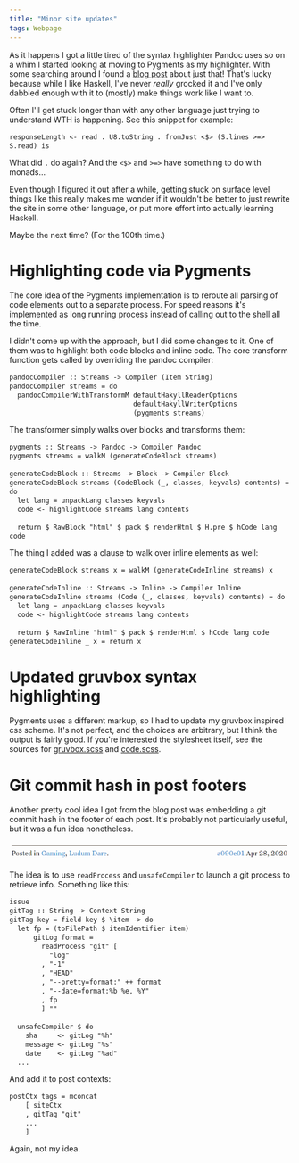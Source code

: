 ```yaml
---
title: "Minor site updates"
tags: Webpage
---
```


As it happens I got a little tired of the syntax highlighter Pandoc uses so on a whim I started looking at moving to Pygments as my highlighter. With some searching around I found a [blog post][jip] about just that! That's lucky because while I like Haskell, I've never *really* grocked it and I've only dabbled enough with it to (mostly) make things work like I want to.

Often I'll get stuck longer than with any other language just trying to understand WTH is happening. See this snippet for example:

```{.haskell}
responseLength <- read . U8.toString . fromJust <$> (S.lines >=> S.read) is
```

What did `.` do again? And the `<$>` and `>=>` have something to do with monads...

Even though I figured it out after a while, getting stuck on surface level things like this really makes me wonder if it wouldn't be better to just rewrite the site in some other language, or put more effort into actually learning Haskell.

Maybe the next time? (For the 100th time.)


# Highlighting code via Pygments

The core idea of the Pygments implementation is to reroute all parsing of code elements out to a separate process. For speed reasons it's implemented as long running process instead of calling out to the shell all the time.

I didn't come up with the approach, but I did some changes to it. One of them was to highlight both code blocks and inline code. The core transform function gets called by overriding the pandoc compiler:

```{.haskell}
pandocCompiler :: Streams -> Compiler (Item String)
pandocCompiler streams = do
  pandocCompilerWithTransformM defaultHakyllReaderOptions
                               defaultHakyllWriterOptions
                               (pygments streams)
```

The transformer simply walks over blocks and transforms them:

```{.haskell}
pygments :: Streams -> Pandoc -> Compiler Pandoc
pygments streams = walkM (generateCodeBlock streams)

generateCodeBlock :: Streams -> Block -> Compiler Block
generateCodeBlock streams (CodeBlock (_, classes, keyvals) contents) = do
  let lang = unpackLang classes keyvals
  code <- highlightCode streams lang contents

  return $ RawBlock "html" $ pack $ renderHtml $ H.pre $ hCode lang code
```

The thing I added was a clause to walk over inline elements as well:

```{.haskell}
generateCodeBlock streams x = walkM (generateCodeInline streams) x

generateCodeInline :: Streams -> Inline -> Compiler Inline
generateCodeInline streams (Code (_, classes, keyvals) contents) = do
  let lang = unpackLang classes keyvals
  code <- highlightCode streams lang contents

  return $ RawInline "html" $ pack $ renderHtml $ hCode lang code
generateCodeInline _ x = return x
```


# Updated gruvbox syntax highlighting

Pygments uses a different markup, so I had to update my gruvbox inspired css scheme. It's not perfect, and the choices are arbitrary, but I think the output is fairly good. If you're interested the stylesheet itself, see the sources for [gruvbox.scss][] and [code.scss][].

[gruvbox.scss]: https://github.com/treeman/jonashietala/blob/master/css/gruvbox.scss
[code.scss]: https://github.com/treeman/jonashietala/blob/master/css/code.scss


# Git commit hash in post footers

Another pretty cool idea I got from the blog post was embedding a git commit hash in the footer of each post. It's probably not particularly useful, but it was a fun idea nonetheless.

![This is how it looks when embedded. Clicking on it takes you to the history of the post file.](/images/commit_footer.png)

The idea is to use `readProcess` and `unsafeCompiler` to launch a git process to retrieve info. Something like this:

```{.haskell}
issue 
gitTag :: String -> Context String
gitTag key = field key $ \item -> do
  let fp = (toFilePath $ itemIdentifier item)
      gitLog format =
        readProcess "git" [
          "log"
        , "-1"
        , "HEAD"
        , "--pretty=format:" ++ format
        , "--date=format:%b %e, %Y"
        , fp
        ] ""

  unsafeCompiler $ do
    sha     <- gitLog "%h"
    message <- gitLog "%s"
    date    <- gitLog "%ad"
  ...
```

And add it to post contexts:

```{.haskell}
postCtx tags = mconcat
    [ siteCtx
    , gitTag "git"
    ...
    ]
```

Again, not my idea.


[jip]: https://jip.dev/posts/the-switch-to-hakyll/

